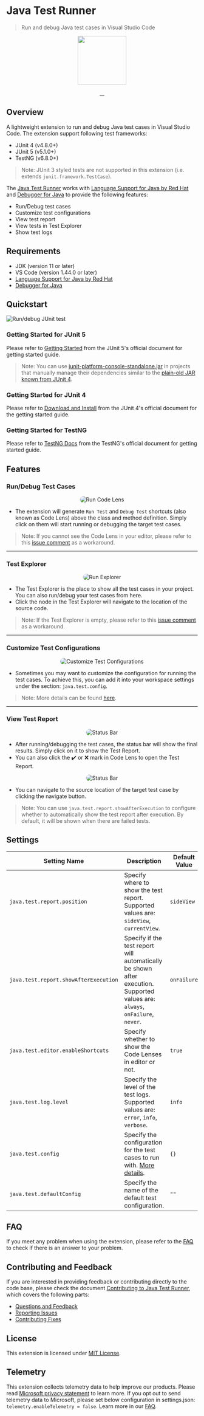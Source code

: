 # Java Test Runner

> Run and debug Java test cases in Visual Studio Code

<p align="center">
  <img src="https://raw.githubusercontent.com/Microsoft/vscode-java-test/master/resources/logo.png" width="128" height="128" alt="">
</p>
<p align="center">
  <a href="https://github.com/microsoft/vscode-java-test/actions?query=workflow%3ACI+branch%3Amaster">
    <img src="https://img.shields.io/github/workflow/status/microsoft/vscode-java-test/CI/master?style=flat-square" alt="">
  </a>
  <a href="https://lgtm.com/projects/g/microsoft/vscode-java-test/alerts/?mode=list">
    <img src="https://img.shields.io/lgtm/alerts/g/microsoft/vscode-java-test.svg?style=flat-square" alt="">
  </a>
  <a href="https://gitter.im/microsoft/vscode-java-test">
    <img src="https://img.shields.io/gitter/room/microsoft/vscode-java-test.svg?style=flat-square" alt="">
  </a>
  <a href="https://marketplace.visualstudio.com/items?itemName=vscjava.vscode-java-test">
    <img src="https://img.shields.io/visual-studio-marketplace/d/vscjava.vscode-java-test.svg?style=flat-square" alt="">
  </a>
</p>

## Overview

A lightweight extension to run and debug Java test cases in Visual Studio Code. The extension support following test frameworks:

- JUnit 4 (v4.8.0+)
- JUnit 5 (v5.1.0+)
- TestNG (v6.8.0+)

> Note: JUnit 3 styled tests are not supported in this extension (i.e. extends `junit.framework.TestCase`).

The [Java Test Runner](https://marketplace.visualstudio.com/items?itemName=vscjava.vscode-java-test) works with [Language Support for Java by Red Hat](https://marketplace.visualstudio.com/items?itemName=redhat.java) and [Debugger for Java](https://marketplace.visualstudio.com/items?itemName=vscjava.vscode-java-debug) to provide the following features:

- Run/Debug test cases
- Customize test configurations
- View test report
- View tests in Test Explorer
- Show test logs


## Requirements

- JDK (version 11 or later)
- VS Code (version 1.44.0 or later)
- [Language Support for Java by Red Hat](https://marketplace.visualstudio.com/items?itemName=redhat.java)
- [Debugger for Java](https://marketplace.visualstudio.com/items?itemName=vscjava.vscode-java-debug)

## Quickstart

![Run/debug JUnit test](https://github.com/Microsoft/vscode-java-test/raw/HEAD/demo/demo.gif)

### Getting Started for JUnit 5

Please refer to [Getting Started](https://junit.org/junit5/docs/current/user-guide/#overview-getting-started) from the JUnit 5's official document for getting started guide.

> Note: You can use [junit-platform-console-standalone.jar](https://search.maven.org/search?q=g:org.junit.platform%20AND%20a:junit-platform-console-standalone) in projects that manually manage their dependencies similar to the [plain-old JAR known from JUnit 4](https://github.com/junit-team/junit4/wiki/Download-and-Install#plain-old-jar).

### Getting Started for JUnit 4
Please refer to [Download and Install](https://github.com/junit-team/junit4/wiki/Download-and-Install) from the JUnit 4's official document for the getting started guide.

### Getting Started for TestNG

Please refer to [TestNG Docs](https://testng.org/doc/) from the TestNG's official document for getting started guide.

## Features

### Run/Debug Test Cases
<p align="center">
  <img src="https://raw.githubusercontent.com/Microsoft/vscode-java-test/master/demo/run_codelens.png" style="border-radius: 15px" alt="Run Code Lens"/>
</p>

- The extension will generate `Run Test` and `Debug Test` shortcuts (also known as Code Lens) above the class and method definition. Simply click on them will start running or debugging the target test cases.

> Note: If you cannot see the Code Lens in your editor, please refer to this [issue comment](https://github.com/Microsoft/vscode-java-test/issues/470#issuecomment-444681714) as a workaround.

---

### Test Explorer

<p align="center">
  <img src="https://raw.githubusercontent.com/Microsoft/vscode-java-test/master/demo/run_explorer.png" style="border-radius: 15px" alt="Run Explorer"/>
</p>

- The Test Explorer is the place to show all the test cases in your project. You can also run/debug your test cases from here.
- Click the node in the Test Explorer will navigate to the location of the source code.

> Note: If the Test Explorer is empty, please refer to this [issue comment](https://github.com/Microsoft/vscode-java-test/issues/470#issuecomment-444681714) as a workaround.

---

### Customize Test Configurations
<p align="center">
  <img src="https://raw.githubusercontent.com/Microsoft/vscode-java-test/master/demo/configuration.png" style="border-radius: 15px" alt="Customize Test Configurations"/>
</p>

- Sometimes you may want to customize the configuration for running the test cases. To achieve this, you can add it into your workspace settings under the section: `java.test.config`.

> Note: More details can be found [here](https://github.com/Microsoft/vscode-java-test/wiki/Run-with-Configuration).

---

### View Test Report

<p align="center">
  <img src="https://raw.githubusercontent.com/Microsoft/vscode-java-test/master/demo/status_bar.png" style="border-radius: 15px" alt="Status Bar"/>
</p>

- After running/debugging the test cases, the status bar will show the final results. Simply click on it to show the Test Report.
- You can also click the ✔️ or ❌ mark in Code Lens to open the Test Report.

<p align="center">
  <img src="https://raw.githubusercontent.com/Microsoft/vscode-java-test/master/demo/report_navigate.png" style="border-radius: 15px" alt="Status Bar"/>
</p>

- You can navigate to the source location of the target test case by clicking the navigate button.

> Note: You can use `java.test.report.showAfterExecution` to configure whether to automatically show the test report after execution. By default, it will be shown when there are failed tests. 


## Settings

| Setting Name | Description | Default Value |
|---|---|---|
| `java.test.report.position` | Specify where to show the test report. Supported values are: `sideView`, `currentView`. | `sideView` |
| `java.test.report.showAfterExecution` | Specify if the test report will automatically be shown after execution. Supported values are: `always`, `onFailure`, `never`. | `onFailure` |
| `java.test.editor.enableShortcuts` | Specify whether to show the Code Lenses in editor or not. | `true` |
| `java.test.log.level` | Specify the level of the test logs. Supported values are: `error`, `info`, `verbose`. | `info` |
| `java.test.config` | Specify the configuration for the test cases to run with. [More details](https://aka.ms/java-test-config). | `{}` |
| `java.test.defaultConfig` | Specify the name of the default test configuration. | `""` |

## FAQ
If you meet any problem when using the extension, please refer to the [FAQ](https://github.com/microsoft/vscode-java-test/wiki/FAQ) to check if there is an answer to your problem.

## Contributing and Feedback

If you are interested in providing feedback or contributing directly to the code base, please check the document [Contributing to Java Test Runner](https://github.com/Microsoft/vscode-java-test/blob/master/CONTRIBUTING.md), which covers the following parts:
- [Questions and Feedback](https://github.com/Microsoft/vscode-java-test/blob/master/CONTRIBUTING.md#questions-and-feedback)
- [Reporting Issues](https://github.com/Microsoft/vscode-java-test/blob/master/CONTRIBUTING.md#reporting-issues)
- [Contributing Fixes](https://github.com/Microsoft/vscode-java-test/blob/master/CONTRIBUTING.md#contributing-fixes)

## License

This extension is licensed under [MIT License](https://github.com/Microsoft/vscode-java-test/blob/HEAD/LICENSE.txt).

## Telemetry

This extension collects telemetry data to help improve our products. Please read [Microsoft privacy statement](https://privacy.microsoft.com/en-us/privacystatement) to learn more. If you opt out to send telemetry data to Microsoft, please set below configuration in settings.json: `telemetry.enableTelemetry = false`. Learn more in our [FAQ](https://code.visualstudio.com/docs/supporting/faq#_how-to-disable-telemetry-reporting).
